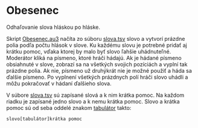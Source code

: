 # Obesenec

Odhaľovanie slova hláskou po hláske.

Skript [Obesenec.au3](https://github.com/tiborepcek/obesenec/blob/main/Obesenec.au3) načíta zo súboru [slova.tsv](https://github.com/tiborepcek/obesenec/blob/main/slova.tsv) slovo a vytvorí prázdne polia podľa počtu hlások v slove. Ku každému slovu je potrebné pridať aj krátku pomoc, vďaka ktorej by malo byť slovo ľahšie uhádnuteľné. Moderátor kliká na písmeno, ktoré hráči hádajú. Ak je hádané písmeno obsiahnuté v slove, zobrazí sa na všetkých svojich pozíciách a vyplní tak prázdne polia. Ak nie, písmeno už druhýkrát nie je možné použiť a háda sa ďalšie písmeno. Po vyplnení všetkých prázdnych polí hráči slovo uhádli a môžu pokračovať v hádaní ďalšieho slova.

V súbore [slova.tsv](https://github.com/tiborepcek/obesenec/blob/main/slova.tsv) sú zapísané slová a k nim krátka pomoc. Na každom riadku je zapísané jedno slovo a k nemu krátka pomoc. Slovo a krátka pomoc sú od seba oddelé znakom [tabulátor](https://cs.wikipedia.org/wiki/Tabulátor) takto:

```
slovo[tabulátor]krátka pomoc
```
